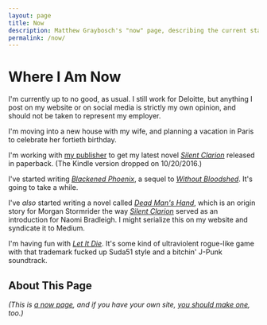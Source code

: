 ```yaml
---
layout: page
title: Now
description: Matthew Graybosch's "now" page, describing the current stage of his life.
permalink: /now/
---
```

# Where I Am Now

I'm currently up to no good, as usual. I still work for Deloitte, but anything I post on my website or on social media is strictly my own opinion, and should not be taken to represent my employer.

I'm moving into a new house with my wife, and planning a vacation in Paris to celebrate her fortieth birthday.

I'm working with [my publisher](http://www.curiosityquills.com) to get my latest novel [*Silent Clarion*](/books/starbreaker/silent-clarion/) released in paperback. (The Kindle version dropped on 10/20/2016.)

I've started writing [*Blackened Phoenix*](/books/starbreaker/blackened-phoenix/), a sequel to [*Without Bloodshed*](/books/starbreaker/without-bloodshed/). It's going to take a while.

I've *also* started writing a novel called [*Dead Man's Hand*](/books/starbreaker/dead-mans-hand/), which is an origin story for Morgan Stormrider the way [*Silent Clarion*](/books/starbreaker/silent-clarion/) served as an introduction for Naomi Bradleigh. I might serialize this on my website and syndicate it to Medium.

I'm having fun with [*Let It Die*](https://letitdiethegame.com). It's some kind of ultraviolent rogue-like game with that trademark fucked up Suda51 style and a bitchin' J-Punk soundtrack.

## About This Page

*(This is [a now page](http://nownownow.com/about), and if you have your own site, [you should make one](http://nownownow.com/about), too.)*